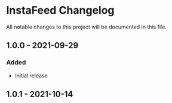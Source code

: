 # InstaFeed Changelog

All notable changes to this project will be documented in this file.

## 1.0.0 - 2021-09-29
### Added
- Initial release
## 1.0.1 - 2021-10-14
